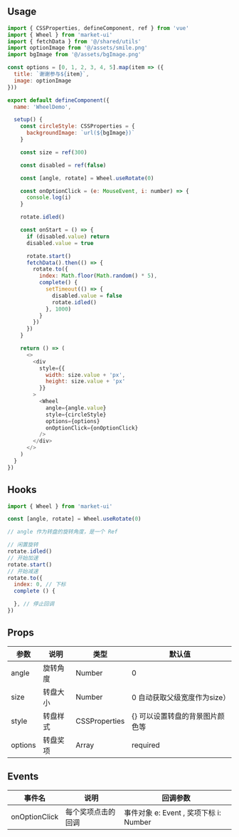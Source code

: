 ## Usage

```javascript
import { CSSProperties, defineComponent, ref } from 'vue'
import { Wheel } from 'market-ui'
import { fetchData } from '@/shared/utils'
import optionImage from '@/assets/smile.png'
import bgImage from '@/assets/bgImage.png'

const options = [0, 1, 2, 3, 4, 5].map(item => ({
  title: `谢谢参与${item}`,
  image: optionImage
}))

export default defineComponent({
  name: 'WheelDemo',

  setup() {
    const circleStyle: CSSProperties = {
      backgroundImage: `url(${bgImage})`
    }

    const size = ref(300)

    const disabled = ref(false)

    const [angle, rotate] = Wheel.useRotate(0)

    const onOptionClick = (e: MouseEvent, i: number) => {
      console.log(i)
    }

    rotate.idled()

    const onStart = () => {
      if (disabled.value) return
      disabled.value = true

      rotate.start()
      fetchData().then(() => {
        rotate.to({
          index: Math.floor(Math.random() * 5),
          complete() {
            setTimeout(() => {
              disabled.value = false
              rotate.idled()
            }, 1000)
          }
        })
      })
    }

    return () => (
      <>
        <div
          style={{
            width: size.value + 'px',
            height: size.value + 'px'
          }}
        >
          <Wheel
            angle={angle.value}
            style={circleStyle}
            options={options}
            onOptionClick={onOptionClick}
          />
        </div>
      </>
    )
  }
})
```

## Hooks

```javascript
import { Wheel } from 'market-ui'

const [angle, rotate] = Wheel.useRotate(0)

// angle 作为转盘的旋转角度，是一个 Ref

// 闲置旋转
rotate.idled()
// 开始加速
rotate.start()
// 开始减速
rotate.to({
  index: 0, // 下标
  complete () {

  }, // 停止回调
})
```

## Props

|  参数   | 说明  |  类型   | 默认值 |
|  ----  | ----  |  ----  | ----  |
| angle  | 旋转角度 | Number  | 0 |
| size  | 转盘大小 | Number  | 0 自动获取父级宽度作为size） |
| style  | 转盘样式 | CSSProperties  | {} 可以设置转盘的背景图片颜色等 |
| options  | 转盘奖项 | Array<WheelOption>  | required |

## Events

|  事件名   | 说明  |  回调参数  | 
|  ----  | ----  |  ----  |
| onOptionClick  | 每个奖项点击的回调 | 事件对象 e: Event , 奖项下标 i: Number |
